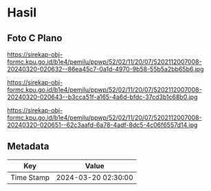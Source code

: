 # Hasil

## Foto C Plano

https://sirekap-obj-formc.kpu.go.id/b1e4/pemilu/ppwp/52/02/11/20/07/5202112007008-20240320-020632--86ea45c7-0a1d-4970-9b58-55b5a2bb65b6.jpg

https://sirekap-obj-formc.kpu.go.id/b1e4/pemilu/ppwp/52/02/11/20/07/5202112007008-20240320-020643--b3cca51f-a165-4a6d-bfdc-37cd3b1c68b0.jpg

https://sirekap-obj-formc.kpu.go.id/b1e4/pemilu/ppwp/52/02/11/20/07/5202112007008-20240320-020651--62c3aafd-6a78-4adf-8dc5-4c06f6557d14.jpg


## Metadata

| Key        | Value               |
| ---------- | ------------------- |
| Time Stamp | 2024-03-20 02:30:00 |



